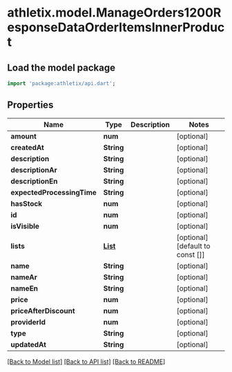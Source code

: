 # athletix.model.ManageOrders1200ResponseDataOrderItemsInnerProduct

## Load the model package
```dart
import 'package:athletix/api.dart';
```

## Properties
Name | Type | Description | Notes
------------ | ------------- | ------------- | -------------
**amount** | **num** |  | [optional] 
**createdAt** | **String** |  | [optional] 
**description** | **String** |  | [optional] 
**descriptionAr** | **String** |  | [optional] 
**descriptionEn** | **String** |  | [optional] 
**expectedProcessingTime** | **String** |  | [optional] 
**hasStock** | **num** |  | [optional] 
**id** | **num** |  | [optional] 
**isVisible** | **num** |  | [optional] 
**lists** | [**List<ManageOrders1200ResponseDataOrderItemsInnerProductListsInner>**](ManageOrders1200ResponseDataOrderItemsInnerProductListsInner.md) |  | [optional] [default to const []]
**name** | **String** |  | [optional] 
**nameAr** | **String** |  | [optional] 
**nameEn** | **String** |  | [optional] 
**price** | **num** |  | [optional] 
**priceAfterDiscount** | **num** |  | [optional] 
**providerId** | **num** |  | [optional] 
**type** | **String** |  | [optional] 
**updatedAt** | **String** |  | [optional] 

[[Back to Model list]](../README.md#documentation-for-models) [[Back to API list]](../README.md#documentation-for-api-endpoints) [[Back to README]](../README.md)


